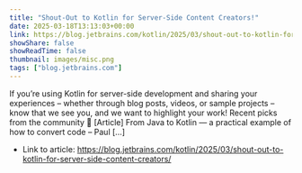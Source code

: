 ```yaml
---
title: "Shout-Out to Kotlin for Server-Side Content Creators!"
date: 2025-03-18T13:13:03+00:00
link: https://blog.jetbrains.com/kotlin/2025/03/shout-out-to-kotlin-for-server-side-content-creators/
showShare: false
showReadTime: false
thumbnail: images/misc.png
tags: ["blog.jetbrains.com"]
---
```

If you’re using Kotlin for server-side development and sharing your experiences – whether through blog posts, videos, or sample projects – know that we see you, and we want to highlight your work! Recent picks from the community 📖 [Article] From Java to Kotlin — a practical example of how to convert code – Paul […]

- Link to article: https://blog.jetbrains.com/kotlin/2025/03/shout-out-to-kotlin-for-server-side-content-creators/